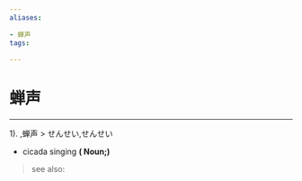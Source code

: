 ```yaml
---
aliases:
    
- 蝉声
tags:
    
---
```


# 蝉声
---
1).
,蝉声 > せんせい,せんせい

- cicada singing
**( Noun;)**
> see also: 
            